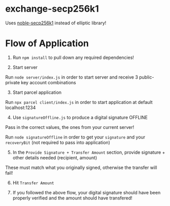 # exchange-secp256k1
Uses [noble-secp256k1](https://github.com/paulmillr/noble-secp256k1) instead of elliptic library!


# Flow of Application

1. Run `npm install` to pull down any required dependencies!

2. Start server

Run `node server/index.js` in order to start server and receive 3 public-private key account combinations

3. Start parcel application

Run `npx parcel client/index.js` in order to start application at default localhost:1234

4. Use `signatureOffline.js` to produce a digital signature OFFLINE

Pass in the correct values, the ones from your current server!

Run `node signatureOffline` in order to get your `signature` and your `recoveryBit` (not required to pass into application)

5. In the `Provide Signature + Transfer Amount` section, provide signature + other details needed (recipient, amount)

These must match what you originally signed, otherwise the transfer will fail!

6. Hit `Transfer Amount`

7. If you followed the above flow, your digital signature should have been properly verified and the amount should have transfered!
